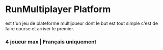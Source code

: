 # RunMultiplayer Platform
est t'un jeu de plateforme multijoueur dont le but est tout simple c'est de faire course et arriver le premier.

### 4 joueur max | Français uniquement
